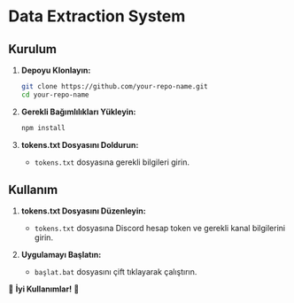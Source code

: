# Data Extraction System

## Kurulum

1. **Depoyu Klonlayın:**
    ```bash
    git clone https://github.com/your-repo-name.git
    cd your-repo-name
    ```

2. **Gerekli Bağımlılıkları Yükleyin:**
    ```bash
    npm install
    ```

3. **tokens.txt Dosyasını Doldurun:**
    - `tokens.txt` dosyasına gerekli bilgileri girin.

## Kullanım

1. **tokens.txt Dosyasını Düzenleyin:**
    - `tokens.txt` dosyasına Discord hesap token ve gerekli kanal bilgilerini girin.

2. **Uygulamayı Başlatın:**
    - `başlat.bat` dosyasını çift tıklayarak çalıştırın.

💛 **İyi Kullanımlar!** 💛
